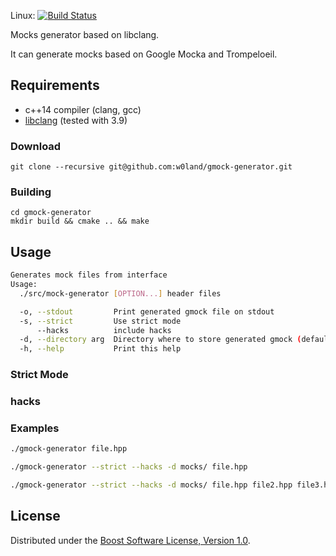 

Linux: [![Build Status](https://travis-ci.org/w0land/gmock-generator.svg?branch=master)](https://travis-ci.org/w0land/gmock-generator) <br />

Mocks generator based on libclang. 

It can generate mocks based on Google Mocka and Trompeloeil. 

## Requirements
 + c++14 compiler (clang, gcc)
 + [libclang](http://clang.llvm.org) (tested with 3.9)

### Download
```
git clone --recursive git@github.com:w0land/gmock-generator.git
```

### Building
```
cd gmock-generator
mkdir build && cmake .. && make
```

## Usage

```sh
Generates mock files from interface
Usage:
  ./src/mock-generator [OPTION...] header files

  -o, --stdout         Print generated gmock file on stdout
  -s, --strict         Use strict mode
      --hacks          include hacks
  -d, --directory arg  Directory where to store generated gmock (default: $PWD)
  -h, --help           Print this help

```

### Strict Mode

### hacks

### Examples
```sh
./gmock-generator file.hpp
```

```sh
./gmock-generator --strict --hacks -d mocks/ file.hpp
```

```sh
./gmock-generator --strict --hacks -d mocks/ file.hpp file2.hpp file3.hpp
```

## License
Distributed under the [Boost Software License, Version 1.0](http://www.boost.org/LICENSE_1_0.txt).

